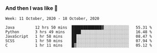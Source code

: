  ### And then I was like 🥱
<!--
**Mat2ja/Mat2ja** is a ✨ _special_ ✨ repository because its `README.md` (this file) appears on your GitHub profile.

Here are some ideas to get you started:

- 🔭 I’m currently working on ...
- 🌱 I’m currently learning ...
- 👯 I’m looking to collaborate on ...
- 🤔 I’m looking for help with ...
- 💬 Ask me about ...
- 📫 How to reach me: ...
- 😄 Pronouns: ...
- ⚡ Fun fact: ...
-->

<!--START_SECTION:waka-->
```text
Week: 11 October, 2020 - 18 October, 2020

Java         12 hrs 50 mins  █████████████▓░░░░░░░░░░░   55.31 % 
Python       3 hrs 49 mins   ████░░░░░░░░░░░░░░░░░░░░░   16.48 % 
JavaScript   1 hr 58 mins    ██░░░░░░░░░░░░░░░░░░░░░░░   08.47 % 
SCSS         1 hr 50 mins    ██░░░░░░░░░░░░░░░░░░░░░░░   07.94 % 
C            1 hr 11 mins    █▒░░░░░░░░░░░░░░░░░░░░░░░   05.12 % 
```
<!--END_SECTION:waka-->
